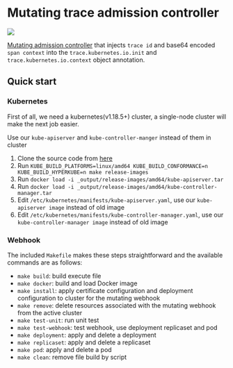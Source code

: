 # Mutating trace admission controller

[![](https://travis-ci.com/Hellcatlk/mutating-trace-admission-controller.svg?branch=master)]()

[Mutating admission controller](https://kubernetes.io/docs/reference/access-authn-authz/admission-controllers/#mutatingadmissionwebhook) that injects `trace id` and base64 encoded `span context` into the `trace.kubernetes.io.init` and `trace.kubernetes.io.context` object annotation.

## Quick start

### Kubernetes

First of all, we need a kubernetes(v1.18.5+) cluster, a single-node cluster will make the next job easier.

Use our `kube-apiserver` and `kube-controller-manger` instead of them in cluster
1) Clone the source code from [here](https://github.com/Hellcatlk/kubernetes/tree/trace-ot)
2) Run `KUBE_BUILD_PLATFORMS=linux/amd64 KUBE_BUILD_CONFORMANCE=n KUBE_BUILD_HYPERKUBE=n make release-images`
3) Run `docker load -i _output/release-images/amd64/kube-apiserver.tar`
4) Run `docker load -i _output/release-images/amd64/kube-controller-manager.tar`
5) Edit `/etc/kubernetes/manifests/kube-apiserver.yaml`, use our `kube-apiserver image` instead of old image
6) Edit `/etc/kubernetes/manifests/kube-controller-manager.yaml`, use our `kube-controller-manager image` instead of old image

### Webhook

The included `Makefile` makes these steps straightforward and the available commands are as follows:

- `make build`: build execute file
- `make docker`: build and load Docker image
- `make install`: apply certificate configuration and deployment configuration to cluster for the mutating webhook
- `make remove`: delete resources associated with the mutating webhook from the active cluster
- `make test-unit`: run unit test
- `make test-webhook`: test webhook, use deployment replicaset and pod
- `make deployment`: apply and delete a deployment
- `make replicaset`: apply and delete a replicaset
- `make pod`: apply and delete a  pod
- `make clean`: remove file build by script
